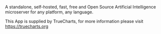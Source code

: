 A standalone, self-hosted, fast, free and Open Source Artificial Intelligence microserver for any platform, any language.

This App is supplied by TrueCharts, for more information please visit https://truecharts.org
